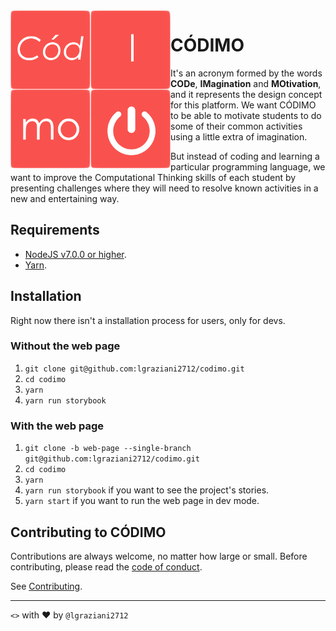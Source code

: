 <img align="left" alt="CÓDIMO Logo" src="/dist/images/logo.png">

# CÓDIMO

It's an acronym formed by the words **CODe**, **IMagination** and **MOtivation**, and it represents the design concept for this platform. We want CÓDIMO to be able to motivate students to do some of their common activities using a little extra of imagination.

But instead of coding and learning a particular programming language, we want to improve the Computational Thinking skills of each student by presenting challenges where they will need to resolve known activities in a new and entertaining way.

## Requirements

- [NodeJS v7.0.0 or higher](https://nodejs.org/).
- [Yarn](https://yarnpkg.com/).

## Installation

Right now there isn't a installation process for users, only for devs.

### Without the web page

1. `git clone git@github.com:lgraziani2712/codimo.git`
2. `cd codimo`
3. `yarn`
4. `yarn run storybook`

### With the web page

1. `git clone -b web-page --single-branch git@github.com:lgraziani2712/codimo.git`
2. `cd codimo`
3. `yarn`
4. `yarn run storybook` if you want to see the project's stories.
5. `yarn start` if you want to run the web page in dev mode.

## Contributing to CÓDIMO

Contributions are always welcome, no matter how large or small. Before contributing, please read the [code of conduct](CODE_OF_CONDUCT.md).

See [Contributing](CONTRIBUTING.md).

---

`<>` with ❤ by `@lgraziani2712`
